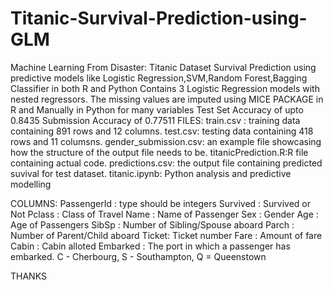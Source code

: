 # Titanic-Survival-Prediction-using-GLM
Machine Learning From Disaster: Titanic Dataset Survival Prediction using predictive models like Logistic Regression,SVM,Random Forest,Bagging Classifier in both R and Python
Contains 3 Logistic Regression models with nested regressors.
The missing values are imputed using MICE PACKAGE in R and Manually in Python for many variables
Test Set Accuracy of upto 0.8435
Submission Accuracy of 0.77511
FILES:
train.csv : training data containing 891 rows and 12 columns. 
test.csv: testing data containing 418 rows and 11 columsns.
gender_submission.csv: an example file showcasing how the structure of the output file needs to be.
titanicPrediction.R:R file containing actual code.
predictions.csv: the output file containing predicted suvival for test dataset.
titanic.ipynb: Python analysis and predictive modelling

COLUMNS:
PassengerId : type should be integers
Survived : Survived or Not
Pclass : Class of Travel
Name : Name of Passenger
Sex : Gender
Age : Age of Passengers
SibSp : Number of Sibling/Spouse aboard
Parch : Number of Parent/Child aboard
Ticket: Ticket number
Fare : Amount of fare
Cabin : Cabin alloted
Embarked : The port in which a passenger has embarked. C - Cherbourg, S - Southampton, Q = Queenstown

THANKS
